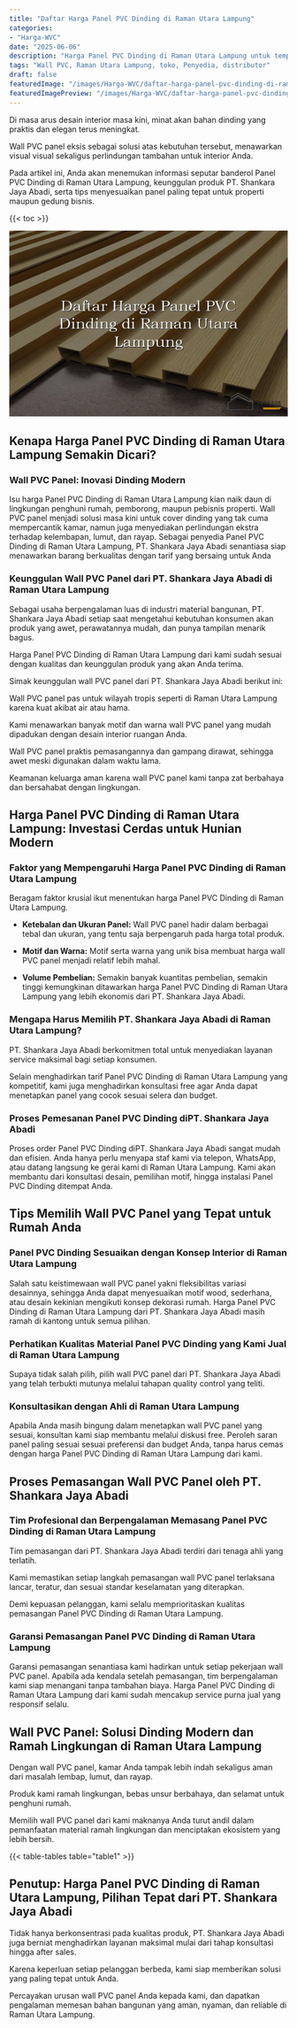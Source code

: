 ```yaml
---
title: "Daftar Harga Panel PVC Dinding di Raman Utara Lampung"
categories:
- "Harga-WVC"
date: "2025-06-06"
description: "Harga Panel PVC Dinding di Raman Utara Lampung untuk tempat tinggal, kantor, serta toko. Produk unggulan, beragam motif, warna menarik, beserta layanan pemasangan dikerjakan oleh teknisi ahli serta garansi resmi!|Layanan penyediaan Panel PVC Dinding di Raman Utara Lampung untuk keperluan rumah, kantor, atau toko, dengan material terbaik dan pemasangan oleh teknisi ahli dan garansi resmi.|Alternatif Panel PVC Dinding di Raman Utara Lampung yang terbukti untuk tempat tinggal, kantor, dan ritel, bersama produk terbaik dan pemasangan oleh tenaga ahli profesional dan garansi resmi.|Penjualan Panel PVC Dinding di Raman Utara Lampung bagi rumah, kantor, dan ritel, dengan produk unggulan dan penempatan dikerjakan oleh teknisi profesional, disertai beserta kepastian resmi.}"
tags: "Wall PVC, Raman Utara Lampung, toko, Penyedia, distributor"
draft: false
featuredImage: "/images/Harga-WVC/daftar-harga-panel-pvc-dinding-di-raman-utara-lampung.png"
featuredImagePreview: "/images/Harga-WVC/daftar-harga-panel-pvc-dinding-di-raman-utara-lampung.png"
---
```


Di masa arus desain interior masa kini, minat akan bahan dinding yang praktis dan elegan terus meningkat.

Wall PVC panel eksis sebagai solusi atas kebutuhan tersebut, menawarkan visual visual sekaligus perlindungan tambahan untuk interior Anda.

Pada artikel ini, Anda akan menemukan informasi seputar banderol Panel PVC Dinding di Raman Utara Lampung, keunggulan produk PT. Shankara Jaya Abadi, serta tips menyesuaikan panel paling tepat untuk properti maupun gedung bisnis.

{{< toc >}}

![Daftar Harga Panel PVC Dinding di Raman Utara Lampung](/images/Harga-WVC/Daftar-Harga-Panel-PVC-Dinding-di-Raman-Utara-Lampung.png)

## Kenapa Harga Panel PVC Dinding di Raman Utara Lampung Semakin Dicari?

### Wall PVC Panel: Inovasi Dinding Modern

Isu harga Panel PVC Dinding di Raman Utara Lampung kian naik daun di lingkungan penghuni rumah, pemborong, maupun pebisnis properti. Wall PVC panel menjadi solusi masa kini untuk cover dinding yang tak cuma mempercantik kamar, namun juga menyediakan perlindungan ekstra terhadap kelembapan, lumut, dan rayap. Sebagai penyedia Panel PVC Dinding di Raman Utara Lampung, PT. Shankara Jaya Abadi senantiasa siap menawarkan barang berkualitas dengan tarif yang bersaing untuk Anda

### Keunggulan Wall PVC Panel dari PT. Shankara Jaya Abadi di Raman Utara Lampung

Sebagai usaha berpengalaman luas di industri material bangunan, PT. Shankara Jaya Abadi setiap saat mengetahui kebutuhan konsumen akan produk yang awet, perawatannya mudah, dan punya tampilan menarik bagus.

Harga Panel PVC Dinding di Raman Utara Lampung dari kami sudah sesuai dengan kualitas dan keunggulan produk yang akan Anda terima.

Simak keunggulan wall PVC panel dari PT. Shankara Jaya Abadi berikut ini:

Wall PVC panel pas untuk wilayah tropis seperti di Raman Utara Lampung karena kuat akibat air atau hama.

Kami menawarkan banyak motif dan warna wall PVC panel yang mudah dipadukan dengan desain interior ruangan Anda.

Wall PVC panel praktis pemasangannya dan gampang dirawat, sehingga awet meski digunakan dalam waktu lama.

Keamanan keluarga aman karena wall PVC panel kami tanpa zat berbahaya dan bersahabat dengan lingkungan.

## Harga Panel PVC Dinding di Raman Utara Lampung: Investasi Cerdas untuk Hunian Modern

### Faktor yang Mempengaruhi Harga Panel PVC Dinding di Raman Utara Lampung

Beragam faktor krusial ikut menentukan harga Panel PVC Dinding di Raman Utara Lampung.

- **Ketebalan dan Ukuran Panel:** Wall PVC panel hadir dalam berbagai tebal dan ukuran, yang tentu saja berpengaruh pada harga total produk.

- **Motif dan Warna:** Motif serta warna yang unik bisa membuat harga wall PVC panel menjadi relatif lebih mahal.

- **Volume Pembelian:** Semakin banyak kuantitas pembelian, semakin tinggi kemungkinan ditawarkan harga Panel PVC Dinding di Raman Utara Lampung yang lebih ekonomis dari PT. Shankara Jaya Abadi.

### Mengapa Harus Memilih PT. Shankara Jaya Abadi di Raman Utara Lampung?

PT. Shankara Jaya Abadi berkomitmen total untuk menyediakan layanan service maksimal bagi setiap konsumen.

Selain menghadirkan tarif Panel PVC Dinding di Raman Utara Lampung yang kompetitif, kami juga menghadirkan konsultasi free agar Anda dapat menetapkan panel yang cocok sesuai selera dan budget.

### Proses Pemesanan Panel PVC Dinding diPT. Shankara Jaya Abadi

Proses order Panel PVC Dinding diPT. Shankara Jaya Abadi sangat mudah dan efisien. Anda hanya perlu menyapa staf kami via telepon, WhatsApp, atau datang langsung ke gerai kami di Raman Utara Lampung. Kami akan membantu dari konsultasi desain, pemilihan motif, hingga instalasi Panel PVC Dinding ditempat Anda.

## Tips Memilih Wall PVC Panel yang Tepat untuk Rumah Anda

### Panel PVC Dinding Sesuaikan dengan Konsep Interior di Raman Utara Lampung

Salah satu keistimewaan wall PVC panel yakni fleksibilitas variasi desainnya, sehingga Anda dapat menyesuaikan motif wood, sederhana, atau desain kekinian mengikuti konsep dekorasi rumah. Harga Panel PVC Dinding di Raman Utara Lampung dari PT. Shankara Jaya Abadi masih ramah di kantong untuk semua pilihan.

### Perhatikan Kualitas Material Panel PVC Dinding yang Kami Jual di Raman Utara Lampung

Supaya tidak salah pilih, pilih wall PVC panel dari PT. Shankara Jaya Abadi yang telah terbukti mutunya melalui tahapan quality control yang teliti.

### Konsultasikan dengan Ahli di Raman Utara Lampung

Apabila Anda masih bingung dalam menetapkan wall PVC panel yang sesuai, konsultan kami siap membantu melalui diskusi free. Peroleh saran panel paling sesuai sesuai preferensi dan budget Anda, tanpa harus cemas dengan harga Panel PVC Dinding di Raman Utara Lampung dari kami.

## Proses Pemasangan Wall PVC Panel oleh PT. Shankara Jaya Abadi

### Tim Profesional dan Berpengalaman Memasang Panel PVC Dinding di Raman Utara Lampung

Tim pemasangan dari PT. Shankara Jaya Abadi terdiri dari tenaga ahli yang terlatih.

Kami memastikan setiap langkah pemasangan wall PVC panel terlaksana lancar, teratur, dan sesuai standar keselamatan yang diterapkan.

Demi kepuasan pelanggan, kami selalu memprioritaskan kualitas pemasangan Panel PVC Dinding di Raman Utara Lampung.

### Garansi Pemasangan Panel PVC Dinding di Raman Utara Lampung

Garansi pemasangan senantiasa kami hadirkan untuk setiap pekerjaan wall PVC panel. Apabila ada kendala setelah pemasangan, tim berpengalaman kami siap menangani tanpa tambahan biaya. Harga Panel PVC Dinding di Raman Utara Lampung dari kami sudah mencakup service purna jual yang responsif selalu.

## Wall PVC Panel: Solusi Dinding Modern dan Ramah Lingkungan di Raman Utara Lampung

Dengan wall PVC panel, kamar Anda tampak lebih indah sekaligus aman dari masalah lembap, lumut, dan rayap.

Produk kami ramah lingkungan, bebas unsur berbahaya, dan selamat untuk penghuni rumah.

Memilih wall PVC panel dari kami maknanya Anda turut andil dalam pemanfaatan material ramah lingkungan dan menciptakan ekosistem yang lebih bersih.

{{< table-tables table="table1" >}}

## Penutup: Harga Panel PVC Dinding di Raman Utara Lampung, Pilihan Tepat dari PT. Shankara Jaya Abadi

Tidak hanya berkonsentrasi pada kualitas produk, PT. Shankara Jaya Abadi juga berniat menghadirkan layanan maksimal mulai dari tahap konsultasi hingga after sales.

Karena keperluan setiap pelanggan berbeda, kami siap memberikan solusi yang paling tepat untuk Anda.

Percayakan urusan wall PVC panel Anda kepada kami, dan dapatkan pengalaman memesan bahan bangunan yang aman, nyaman, dan reliable di Raman Utara Lampung.
